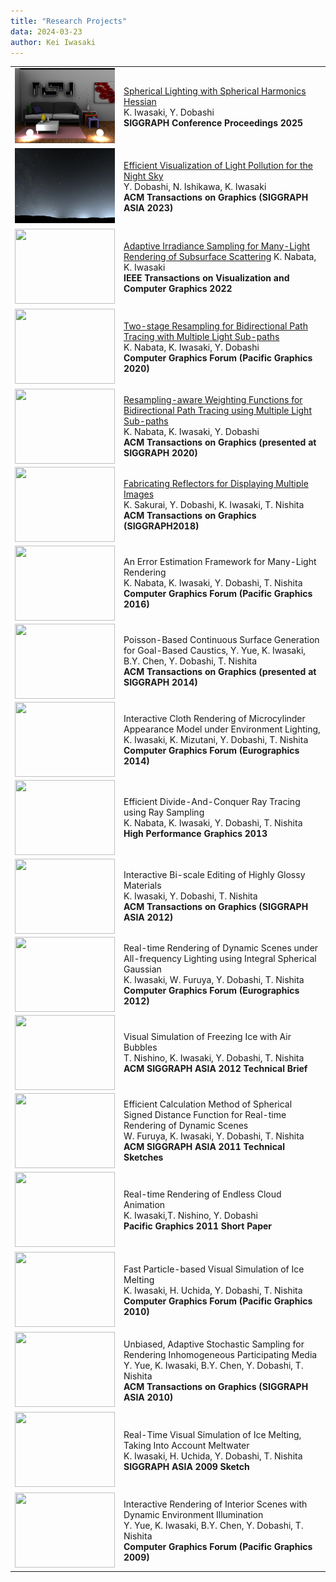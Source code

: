 ```yaml
---
title: "Research Projects"
data: 2024-03-23
author: Kei Iwasaki
---
```

<style>
td {
height: 120px;
text-align: left;
vertical-align: middle;
}
</style>
<script src="https://kit.fontawesome.com/429fe8bdbc.js" crossorigin="anonymous"></script>
<table>
<tbody>
<tr>
<td width="20%" >
<img src="./img/sig2025.png" width="160" height="120">
</td>
<!--- <td width="640" height="120" vertical-alignvalign="top"> -->
<td width="80%">
<a href="../projects_/sig2025">
Spherical Lighting with Spherical Harmonics Hessian</a><br>
K. Iwasaki, Y. Dobashi
<a href="./../../pdf/sig2025.pdf"><i class="fa-solid fa-file-pdf"></i></a><a href="../projects_/sig2025"><i class="fa-solid fa-globe"></i></a>
<a href="https://github.com/kiwasaki/shh_code_generator"><i class="fa-brands fa-github-alt"></i></a><br> 
<b>SIGGRAPH Conference Proceedings 2025</b> <br>
</td>
</tr>

<tr>
<td width="20%" >
<img src="./img/siga2023.png" width="160" height="120">
</td>
<!--- <td width="640" height="120" vertical-alignvalign="top"> -->
<td width="80%">
<a href="https://imelab.sakura.ne.jp/doba/projects/light_pollution_vis/light_pollution_vis.html">Efficient Visualization of Light Pollution for the Night Sky</a><br>
Y. Dobashi, N. Ishikawa, K. Iwasaki
<a href="../pdf/tog2023_light_pollution.pdf"><i class="fa-solid fa-file-pdf"></i></a><a href="../projects_/siga2023"><i class="fa-solid fa-globe"></i></a><br>
<b>ACM Transactions on Graphics (SIGGRAPH ASIA 2023)</b> <br>
</td>
</tr>

<tr>
<td width="20%" >
<img src="./img/tvcg2021.png" width="160" height="120">
</td>
<td width="80%">
<a href="../projects_/tvcg2021/">Adaptive Irradiance Sampling for Many-Light Rendering of Subsurface Scattering</a> K. Nabata, K. Iwasaki 
<a href="../pdf/tvcg2021.pdf"><i class="fa-solid fa-file-pdf"></i></a><a href="../projects_/tvcg2021"><i class="fa-solid fa-globe"></i></a><br>
<b>IEEE Transactions on Visualization and Computer Graphics 2022</b>
</td>
</tr>

<tr>
<td width="20%">
<img src="./img/pg2020.jpg" width="160" height="120">
</td>
<td width="80%" height="120">
<a href="https://onlinelibrary.wiley.com/doi/abs/10.1111/cgf.14139">
Two-stage Resampling for Bidirectional Path Tracing with Multiple Light Sub-paths</a> <br>
K. Nabata, K. Iwasaki, Y. Dobashi
<a href="../pdf/pg2020.pdf"><i class="fa-solid fa-file-pdf"></i></a>
<a href="../projects_/pg2020"><i class="fa-solid fa-globe"></i></a><br>
<b> Computer Graphics Forum (Pacific Graphics 2020) </b><br>
</td>
</tr>

<tr>
<td width="20%">
<img src="./img/tog2020.png" align="center" width="160" height="120">
</td>
<td width="80%" height="120">
<a href="https://dl.acm.org/doi/abs/10.1145/3338994">Resampling-aware Weighting Functions for Bidirectional Path Tracing using Multiple Light Sub-paths</a><br>
K. Nabata, K. Iwasaki, Y. Dobashi
<a href="../pdf/tog2020.pdf"><i class="fa-solid fa-file-pdf"></i></a>
<a href="../projects_/tog2020"><i class="fa-solid fa-globe"></i></a>
<a href="https://github.com/kiwasaki/simple_ris_bpt"><i class="fa-brands fa-github-alt"></i></a><br> 
<b>ACM Transactions on Graphics (presented at SIGGRAPH 2020)</b>
</td>
</tr>

<tr>
<td width="20%">
<img src="./img/sig2018.jpg" align="center" width="160" height="120">
</td>
<td width="80%" height="120">
<a href="http://ksakurai.sakura.ne.jp/SG18/">
Fabricating Reflectors for Displaying Multiple Images</a> <br>
K. Sakurai, Y. Dobashi, K. Iwasaki, T. Nishita<br> 
<b>ACM Transactions on Graphics (SIGGRAPH2018) </b>
</td>
</tr>
<tr>
<td width="20%">
<img src="./img/pg2016.png" align="center" width="160" height="120">
</td>
<td width="80%" height="120">
An Error Estimation Framework for Many-Light Rendering</a> <br>
K. Nabata, K. Iwasaki, Y. Dobashi, T. Nishita<br>
<b>Computer Graphics Forum (Pacific Graphics 2016)</b>
</td>
</tr>
<tr>
<td width="20%">
<img src="./img/sig2014.jpg" align="center" width="160" height="120">
</td>
<td width="80%" height="120">
Poisson-Based Continuous Surface Generation for Goal-Based Caustics,
Y. Yue, K. Iwasaki, B.Y. Chen, Y. Dobashi, T. Nishita<br>
<b>ACM Transactions on Graphics (presented at SIGGRAPH 2014)</b>
</td>
</tr>
<tr>
<td width="20%">
<img src="./img/eg2014.jpg" align="center" width="160" height="120">
</td>
<td width="80%" height="120">
Interactive Cloth Rendering of Microcylinder Appearance Model under Environment Lighting,<br>
K. Iwasaki, K. Mizutani, Y. Dobashi, T. Nishita<br>
<b>Computer Graphics Forum (Eurographics 2014)</b>
</td>
</tr>
<tr>
<td width="20%">
<img src="./img/HPG2013.jpg" align="center" width="160" height="120">
</td>
<td width="80%" height="120">
Efficient Divide-And-Conquer Ray Tracing using Ray Sampling<br>
K. Nabata, K. Iwasaki, Y. Dobashi, T. Nishita<br>
<b>High Performance Graphics 2013</b>
</td>
</tr>
<tr>
<td width="20%">
<img src="./img/SGA2012.jpg" align="center" width="160" height="120">
</td>
<td width="80%" height="120">
Interactive Bi-scale Editing of Highly Glossy Materials<br>
K. Iwasaki, Y. Dobashi, T. Nishita<br>
<b>ACM Transactions on Graphics (SIGGRAPH ASIA 2012)</b>
</td>
</tr>
<tr>
<td width="20%">
<img src="./img/EG2012.jpg" align="center" width="160" height="120">
</td>
<td width="80%" height="120">
Real-time Rendering of Dynamic Scenes under All-frequency Lighting using Integral Spherical Gaussian<br>
K. Iwasaki, W. Furuya, Y. Dobashi, T. Nishita<br>
<b>Computer Graphics Forum (Eurographics 2012)</b>
</td>
</tr>
<tr>
<td width="20%">
<img src="./img/sig2012brief.png" align="center" width="160" height="120">
</td>
<td width="80%" height="120">
Visual Simulation of Freezing Ice with Air Bubbles<br>
T. Nishino, K. Iwasaki, Y. Dobashi, T. Nishita<br>
<b>ACM SIGGRAPH ASIA 2012 Technical Brief</b>
</td>
</tr>
<tr>
<td width="20%">
<img src="./img/sgasketch2011.jpg" align="center" width="160" height="120">
</td>
<td width="80%" height="120">
Efficient Calculation Method of Spherical Signed Distance Function 
for Real-time Rendering of Dynamic Scenes<br>
W. Furuya, K. Iwasaki, Y. Dobashi, T. Nishita<br>
<b>ACM SIGGRAPH ASIA 2011 Technical Sketches</b>
</td>
</tr>
<tr>
<td width="20%">
<img src="./img/PG11.jpg" width="160" height="120">
</td>
<td width="80%" height="120">
Real-time Rendering of Endless Cloud Animation<br>
K. Iwasaki,T. Nishino, Y. Dobashi<br>
<b>Pacific Graphics 2011 Short Paper </b>
</td>
</tr>
<tr>
<td width="20%">
<img src="./img/PG10.jpg" width="160" height="120">
</td>
<td width="80%" height="120">
Fast Particle-based Visual Simulation of Ice Melting<br>
K. Iwasaki, H. Uchida, Y. Dobashi, T. Nishita<br>
<b>Computer Graphics Forum (Pacific Graphics 2010)</b>
</td>
</tr>
<tr>
<td width="20%">
<img src="./img/siga2010.jpg" width="160" height="120">
</td>
<td width="80%" height="120">
Unbiased, Adaptive Stochastic Sampling for Rendering Inhomogeneous Participating Media<br>
Y. Yue, K. Iwasaki, B.Y. Chen, Y. Dobashi, T. Nishita<br>
<b>ACM Transactions on Graphics (SIGGRAPH ASIA 2010)</b>
</td>
</tr>
<tr>
<td width="20%">
<img src="./img/SIGASIA09.jpg" width="160" height="120">
</td>
<td width="80%" height="120">
Real-Time Visual Simulation of Ice Melting, Taking Into Account Meltwater<br>
K. Iwasaki, H. Uchida, Y. Dobashi, T. Nishita<br>
<b>SIGGRAPH ASIA 2009 Sketch</b>
</td>
</tr>
<tr>
<td width="20%">
<img src="./img/pg09.jpg" width="160" height="120">
</td>
<td width="80%" height="120">
Interactive Rendering of Interior Scenes with Dynamic Environment Illumination<br>
Y. Yue, K. Iwasaki, B.Y. Chen, Y. Dobashi, T. Nishita<br>
<b>Computer Graphics Forum (Pacific Graphics 2009)</b>
</td>
</tr>
</tbody>
</table>

